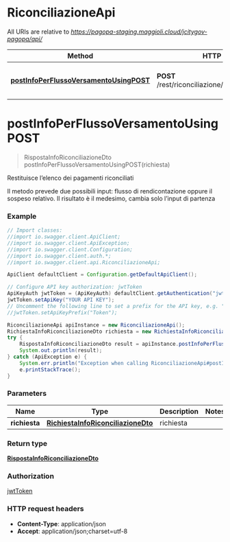 # RiconciliazioneApi

All URIs are relative to *https://pagopa-staging.maggioli.cloud/jcitygov-pagopa/api/*

Method | HTTP request | Description
------------- | ------------- | -------------
[**postInfoPerFlussoVersamentoUsingPOST**](RiconciliazioneApi.md#postInfoPerFlussoVersamentoUsingPOST) | **POST** /rest/riconciliazione/v1/infoRiconciliazione | Restituisce l’elenco dei pagamenti riconciliati


<a name="postInfoPerFlussoVersamentoUsingPOST"></a>
# **postInfoPerFlussoVersamentoUsingPOST**
> RispostaInfoRiconciliazioneDto postInfoPerFlussoVersamentoUsingPOST(richiesta)

Restituisce l’elenco dei pagamenti riconciliati

Il metodo prevede due possibili input: flusso di rendicontazione oppure il sospeso relativo. Il risultato è il medesimo, cambia solo l’input di partenza

### Example
```java
// Import classes:
//import io.swagger.client.ApiClient;
//import io.swagger.client.ApiException;
//import io.swagger.client.Configuration;
//import io.swagger.client.auth.*;
//import io.swagger.client.api.RiconciliazioneApi;

ApiClient defaultClient = Configuration.getDefaultApiClient();

// Configure API key authorization: jwtToken
ApiKeyAuth jwtToken = (ApiKeyAuth) defaultClient.getAuthentication("jwtToken");
jwtToken.setApiKey("YOUR API KEY");
// Uncomment the following line to set a prefix for the API key, e.g. "Token" (defaults to null)
//jwtToken.setApiKeyPrefix("Token");

RiconciliazioneApi apiInstance = new RiconciliazioneApi();
RichiestaInfoRiconciliazioneDto richiesta = new RichiestaInfoRiconciliazioneDto(); // RichiestaInfoRiconciliazioneDto | richiesta
try {
    RispostaInfoRiconciliazioneDto result = apiInstance.postInfoPerFlussoVersamentoUsingPOST(richiesta);
    System.out.println(result);
} catch (ApiException e) {
    System.err.println("Exception when calling RiconciliazioneApi#postInfoPerFlussoVersamentoUsingPOST");
    e.printStackTrace();
}
```

### Parameters

Name | Type | Description  | Notes
------------- | ------------- | ------------- | -------------
 **richiesta** | [**RichiestaInfoRiconciliazioneDto**](RichiestaInfoRiconciliazioneDto.md)| richiesta |

### Return type

[**RispostaInfoRiconciliazioneDto**](RispostaInfoRiconciliazioneDto.md)

### Authorization

[jwtToken](../README.md#jwtToken)

### HTTP request headers

 - **Content-Type**: application/json
 - **Accept**: application/json;charset=utf-8

